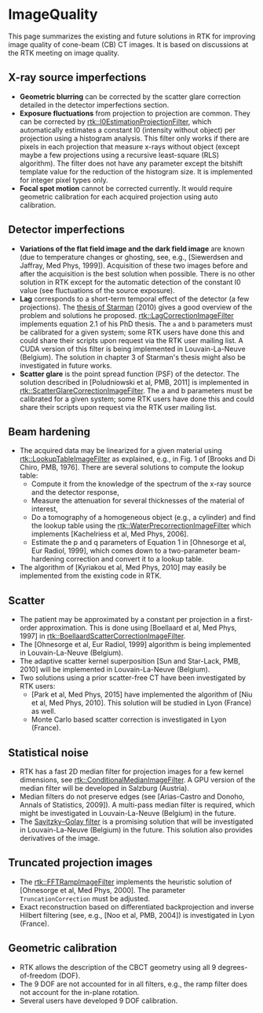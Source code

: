 # ImageQuality

This page summarizes the existing and future solutions in RTK for improving image quality of cone-beam (CB) CT images. It is based on discussions at the RTK meeting on image quality.

## X-ray source imperfections

- **Geometric blurring** can be corrected by the scatter glare correction detailed in the detector imperfections section.
- **Exposure fluctuations** from projection to projection are common. They can be corrected by [rtk::I0EstimationProjectionFilter](https://www.openrtk.org/Doxygen/classrtk_1_1I0EstimationProjectionFilter.html), which automatically estimates a constant I0 (intensity without object) per projection using a histogram analysis. This filter only works if there are pixels in each projection that measure x-rays without object (except maybe a few projections using a recursive least-square (RLS) algorithm). The filter does not have any parameter except the bitshift template value for the reduction of the histogram size. It is implemented for integer pixel types only.
- **Focal spot motion** cannot be corrected currently. It would require geometric calibration for each acquired projection using auto calibration.


## Detector imperfections

- **Variations of the flat field image and the dark field image** are known (due to temperature changes or ghosting, see, e.g., [Siewerdsen and Jaffray, Med Phys, 1999]). Acquisition of these two images before and after the acquisition is the best solution when possible. There is no other solution in RTK except for the automatic detection of the constant I0 value (see fluctuations of the source exposure).
- **Lag** corresponds to a short-term temporal effect of the detector (a few projections). The [thesis of Starman](https://stacks.stanford.edu/file/druid:dj434tf8306/Starman_Jared_thesis_withTitlePage-augmented.pdf) (2010) gives a good overview of the problem and solutions he proposed. [rtk::LagCorrectionImageFilter](https://www.openrtk.org/Doxygen/classrtk_1_1LagCorrectionImageFilter.html) implements equation 2.1 of his PhD thesis. The `a` and `b` parameters must be calibrated for a given system; some RTK users have done this and could share their scripts upon request via the RTK user mailing list. A CUDA version of this filter is being implemented in Louvain-La-Neuve (Belgium). The solution in chapter 3 of Starman's thesis might also be investigated in future works.
- **Scatter glare** is the point spread function (PSF) of the detector. The solution described in [Poludniowski et al, PMB, 2011] is implemented in [rtk::ScatterGlareCorrectionImageFilter](https://www.openrtk.org/Doxygen/classrtk_1_1ScatterGlareCorrectionImageFilter.html). The a and b parameters must be calibrated for a given system; some RTK users have done this and could share their scripts upon request via the RTK user mailing list.


## Beam hardening

- The acquired data may be linearized for a given material using [rtk::LookupTableImageFilter](https://www.openrtk.org/Doxygen/classrtk_1_1LookupTableImageFilter.html) as explained, e.g., in Fig. 1 of [Brooks and Di Chiro, PMB, 1976]. There are several solutions to compute the lookup table:
    - Compute it from the knowledge of the spectrum of the x-ray source and the detector response,
    - Measure the attenuation for several thicknesses of the material of interest,
    - Do a tomography of a homogeneous object (e.g., a cylinder) and find the lookup table using the [rtk::WaterPrecorrectionImageFilter](https://www.openrtk.org/Doxygen/classrtk_1_1WaterPrecorrectionImageFilter.html) which implements [Kachelriess et al, Med Phys, 2006].
    - Estimate the p and q parameters of Equation 1 in [Ohnesorge et al, Eur Radiol, 1999], which comes down to a two-parameter beam-hardening correction and convert it to a lookup table.
- The algorithm of [Kyriakou et al, Med Phys, 2010] may easily be implemented from the existing code in RTK.


## Scatter

- The patient may be approximated by a constant per projection in a first-order approximation. This is done using [Boellaard et al, Med Phys, 1997] in [rtk::BoellaardScatterCorrectionImageFilter](https://www.openrtk.org/Doxygen/classrtk_1_1BoellaardScatterCorrectionImageFilter.html).
- The [Ohnesorge et al, Eur Radiol, 1999] algorithm is being implemented in Louvain-La-Neuve (Belgium).
- The adaptive scatter kernel superposition [Sun and Star-Lack, PMB, 2010] will be implemented in Louvain-La-Neuve (Belgium).
- Two solutions using a prior scatter-free CT have been investigated by RTK users:
    - [Park et al, Med Phys, 2015] have implemented the algorithm of [Niu et al, Med Phys, 2010]. This solution will be studied in Lyon (France) as well.
    - Monte Carlo based scatter correction is investigated in Lyon (France).


## Statistical noise

- RTK has a fast 2D median filter for projection images for a few kernel dimensions, see [rtk::ConditionalMedianImageFilter](https://www.openrtk.org/Doxygen/classrtk_1_1ConditionalMedianImageFilter.html). A GPU version of the median filter will be developed in Salzburg (Austria).
- Median filters do not preserve edges (see [Arias-Castro and Donoho, Annals of Statistics, 2009]). A multi-pass median filter is required, which might be investigated in Louvain-La-Neuve (Belgium) in the future.
- The [Savitzky–Golay filter](https://en.wikipedia.org/wiki/Savitzky%E2%80%93Golay_filter) is a promising solution that will be investigated in Louvain-La-Neuve (Belgium) in the future. This solution also provides derivatives of the image.


## Truncated projection images

- The [rtk::FFTRampImageFilter](http://www.openrtk.org/Doxygen/classrtk_1_1FFTRampImageFilter.html) implements the heuristic solution of [Ohnesorge et al, Med Phys, 2000]. The parameter `TruncationCorrection` must be adjusted.
- Exact reconstruction based on differentiated backprojection and inverse Hilbert filtering (see, e.g., [Noo et al, PMB, 2004]) is investigated in Lyon (France).


## Geometric calibration

- RTK allows the description of the CBCT geometry using all 9 degrees-of-freedom (DOF).
- The 9 DOF are not accounted for in all filters, e.g., the ramp filter does not account for the in-plane rotation.
- Several users have developed 9 DOF calibration.
